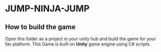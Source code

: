 # JUMP-NINJA-JUMP
## How to build the game
Open this folder as a project in your unity hub and build the game for your fav platform.
This Game is built on **Unity** game engine using C# scripts.
